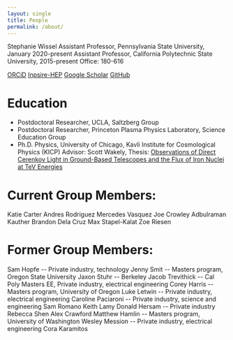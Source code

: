 ```yaml
---
layout: single
title: People
permalink: /about/
---
```


Stephanie Wissel
Assistant Professor, Pennsylvania State University, January 2020-present
Assistant Professor, California Polytechnic State University, 2015-present
Office: 180-616

[ORCiD](https://orcid.org/0000-0003-0569-6978)
[Inpsire-HEP](https://labs.inspirehep.net/authors/1050673)
[Google Scholar](https://scholar.google.com/citations?user=RZAmpswAAAAJ&hl=en)
[GitHub](https://github.com/swissel)


Education
=========
+ Postdoctoral Researcher, UCLA, Saltzberg Group
+ Postdoctoral Researcher, Princeton Plasma Physics Laboratory, Science Education Group
+ Ph.D. Physics, University of Chicago, Kavli Institute for Cosmological Physics (KICP) Advisor: Scott Wakely, Thesis: [Observations of Direct Cerenkov Light in Ground-Based Telescopes and the Flux of Iron Nuclei at TeV Energies](https://search.proquest.com/docview/610057950)

Current Group Members:
=====================
Katie Carter
Andres Rodriguez
Mercedes Vasquez
Joe Crowley
Adbulraman Kauther
Brandon Dela Cruz
Max Stapel-Kalat
Zoe Riesen

Former Group Members:
====================
Sam Hopfe -- Private industry, technology
Jenny Smit -- Masters program, Oregon State University
Jaxon Stuhr -- Berkeley
Jacob Trevithick -- Cal Poly Masters EE, Private industry, electrical engineering
Corey Harris -- Masters program, University of Oregon
Luke Letwin -- Private industry, electrical engineering
Caroline Paciaroni -- Private industry, science and engineering
Sam Romano
Keith Lamy
Donald Hersam -- Private industry
Rebecca Shen
Alex Crawford
Matthew Hamlin -- Masters program, University of Washington
Wesley Mession -- Private industry, electrical engineering
Cora Karamitos


